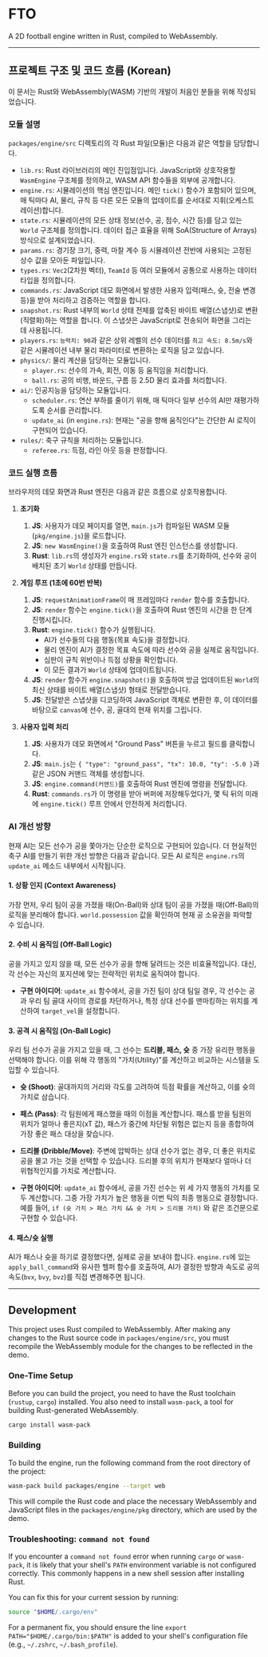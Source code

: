 # FTO

A 2D football engine written in Rust, compiled to WebAssembly.

---

## 프로젝트 구조 및 코드 흐름 (Korean)

이 문서는 Rust와 WebAssembly(WASM) 기반의 개발이 처음인 분들을 위해 작성되었습니다.

### 모듈 설명

`packages/engine/src` 디렉토리의 각 Rust 파일(모듈)은 다음과 같은 역할을 담당합니다.

-   `lib.rs`: Rust 라이브러리의 메인 진입점입니다. JavaScript와 상호작용할 `WasmEngine` 구조체를 정의하고, WASM API 함수들을 외부에 공개합니다.
-   `engine.rs`: 시뮬레이션의 핵심 엔진입니다. 메인 `tick()` 함수가 포함되어 있으며, 매 틱마다 AI, 물리, 규칙 등 다른 모든 모듈의 업데이트를 순서대로 지휘(오케스트레이션)합니다.
-   `state.rs`: 시뮬레이션의 모든 상태 정보(선수, 공, 점수, 시간 등)를 담고 있는 `World` 구조체를 정의합니다. 데이터 접근 효율을 위해 SoA(Structure of Arrays) 방식으로 설계되었습니다.
-   `params.rs`: 경기장 크기, 중력, 마찰 계수 등 시뮬레이션 전반에 사용되는 고정된 상수 값을 모아둔 파일입니다.
-   `types.rs`: `Vec2`(2차원 벡터), `TeamId` 등 여러 모듈에서 공통으로 사용하는 데이터 타입을 정의합니다.
-   `commands.rs`: JavaScript 데모 화면에서 발생한 사용자 입력(패스, 슛, 전술 변경 등)을 받아 처리하고 검증하는 역할을 합니다.
-   `snapshot.rs`: Rust 내부의 `World` 상태 전체를 압축된 바이트 배열(스냅샷)로 변환(직렬화)하는 역할을 합니다. 이 스냅샷은 JavaScript로 전송되어 화면을 그리는 데 사용됩니다.
-   `players.rs`: `능력치: 90`과 같은 상위 레벨의 선수 데이터를 `최고 속도: 8.5m/s`와 같은 시뮬레이션 내부 물리 파라미터로 변환하는 로직을 담고 있습니다.
-   `physics/`: 물리 계산을 담당하는 모듈입니다.
    -   `player.rs`: 선수의 가속, 회전, 이동 등 움직임을 처리합니다.
    -   `ball.rs`: 공의 비행, 바운드, 구름 등 2.5D 물리 효과를 처리합니다.
-   `ai/`: 인공지능을 담당하는 모듈입니다.
    -   `scheduler.rs`: 연산 부하를 줄이기 위해, 매 틱마다 일부 선수의 AI만 재평가하도록 순서를 관리합니다.
    -   `update_ai` (in `engine.rs`): 현재는 "공을 향해 움직인다"는 간단한 AI 로직이 구현되어 있습니다.
-   `rules/`: 축구 규칙을 처리하는 모듈입니다.
    -   `referee.rs`: 득점, 라인 아웃 등을 판정합니다.

### 코드 실행 흐름

브라우저의 데모 화면과 Rust 엔진은 다음과 같은 흐름으로 상호작용합니다.

1.  **초기화**
    1.  **JS**: 사용자가 데모 페이지를 열면, `main.js`가 컴파일된 WASM 모듈(`pkg/engine.js`)을 로드합니다.
    2.  **JS**: `new WasmEngine()`을 호출하여 Rust 엔진 인스턴스를 생성합니다.
    3.  **Rust**: `lib.rs`의 생성자가 `engine.rs`와 `state.rs`를 초기화하여, 선수와 공이 배치된 초기 `World` 상태를 만듭니다.

2.  **게임 루프 (1초에 60번 반복)**
    1.  **JS**: `requestAnimationFrame`이 매 프레임마다 `render` 함수를 호출합니다.
    2.  **JS**: `render` 함수는 `engine.tick()`을 호출하여 Rust 엔진의 시간을 한 단계 진행시킵니다.
    3.  **Rust**: `engine.tick()` 함수가 실행됩니다.
        -   AI가 선수들의 다음 행동(목표 속도)을 결정합니다.
        -   물리 엔진이 AI가 결정한 목표 속도에 따라 선수와 공을 실제로 움직입니다.
        -   심판이 규칙 위반이나 득점 상황을 확인합니다.
        -   이 모든 결과가 `World` 상태에 업데이트됩니다.
    4.  **JS**: `render` 함수가 `engine.snapshot()`을 호출하여 방금 업데이트된 `World`의 최신 상태를 바이트 배열(스냅샷) 형태로 전달받습니다.
    5.  **JS**: 전달받은 스냅샷을 디코딩하여 JavaScript 객체로 변환한 후, 이 데이터를 바탕으로 `canvas`에 선수, 공, 골대의 현재 위치를 그립니다.

3.  **사용자 입력 처리**
    1.  **JS**: 사용자가 데모 화면에서 "Ground Pass" 버튼을 누르고 필드를 클릭합니다.
    2.  **JS**: `main.js`는 `{ "type": "ground_pass", "tx": 10.0, "ty": -5.0 }`과 같은 JSON 커맨드 객체를 생성합니다.
    3.  **JS**: `engine.command(커맨드)`를 호출하여 Rust 엔진에 명령을 전달합니다.
    4.  **Rust**: `commands.rs`가 이 명령을 받아 버퍼에 저장해두었다가, 몇 틱 뒤의 미래에 `engine.tick()` 루프 안에서 안전하게 처리합니다.




### AI 개선 방향

현재 AI는 모든 선수가 공을 쫓아가는 단순한 로직으로 구현되어 있습니다. 더 현실적인 축구 AI를 만들기 위한 개선 방향은 다음과 같습니다. 모든 AI 로직은 `engine.rs`의 `update_ai` 메소드 내부에서 시작됩니다.

#### 1. 상황 인지 (Context Awareness)

가장 먼저, 우리 팀이 공을 가졌을 때(On-Ball)와 상대 팀이 공을 가졌을 때(Off-Ball)의 로직을 분리해야 합니다. `world.possession` 값을 확인하여 현재 공 소유권을 파악할 수 있습니다.

#### 2. 수비 시 움직임 (Off-Ball Logic)

공을 가지고 있지 않을 때, 모든 선수가 공을 향해 달려드는 것은 비효율적입니다. 대신, 각 선수는 자신의 포지션에 맞는 전략적인 위치로 움직여야 합니다.

-   **구현 아이디어**: `update_ai` 함수에서, 공을 가진 팀이 상대 팀일 경우, 각 선수는 공과 우리 팀 골대 사이의 경로를 차단하거나, 특정 상대 선수를 맨마킹하는 위치를 계산하여 `target_vel`을 설정합니다.

#### 3. 공격 시 움직임 (On-Ball Logic)

우리 팀 선수가 공을 가지고 있을 때, 그 선수는 **드리블, 패스, 슛** 중 가장 유리한 행동을 선택해야 합니다. 이를 위해 각 행동의 "가치(Utility)"를 계산하고 비교하는 시스템을 도입할 수 있습니다.

-   **슛 (Shoot)**: 골대까지의 거리와 각도를 고려하여 득점 확률을 계산하고, 이를 슛의 가치로 삼습니다.
-   **패스 (Pass)**: 각 팀원에게 패스했을 때의 이점을 계산합니다. 패스를 받을 팀원의 위치가 얼마나 좋은지(xT 값), 패스가 중간에 차단될 위험은 없는지 등을 종합하여 가장 좋은 패스 대상을 찾습니다.
-   **드리블 (Dribble/Move)**: 주변에 압박하는 상대 선수가 없는 경우, 더 좋은 위치로 공을 몰고 가는 것을 선택할 수 있습니다. 드리블 후의 위치가 현재보다 얼마나 더 위협적인지를 가치로 계산합니다.

-   **구현 아이디어**: `update_ai` 함수에서, 공을 가진 선수는 위 세 가지 행동의 가치를 모두 계산합니다. 그중 가장 가치가 높은 행동을 이번 틱의 최종 행동으로 결정합니다. 예를 들어, `if (슛 가치 > 패스 가치 && 슛 가치 > 드리블 가치)` 와 같은 조건문으로 구현할 수 있습니다.

#### 4. 패스/슛 실행

AI가 패스나 슛을 하기로 결정했다면, 실제로 공을 보내야 합니다. `engine.rs`에 있는 `apply_ball_command`와 유사한 헬퍼 함수를 호출하여, AI가 결정한 방향과 속도로 공의 속도(`bvx`, `bvy`, `bvz`)를 직접 변경해주면 됩니다.

---

## Development

This project uses Rust compiled to WebAssembly. After making any changes to the Rust source code in `packages/engine/src`, you must recompile the WebAssembly module for the changes to be reflected in the demo.

### One-Time Setup

Before you can build the project, you need to have the Rust toolchain (`rustup`, `cargo`) installed. You also need to install `wasm-pack`, a tool for building Rust-generated WebAssembly.

```sh
cargo install wasm-pack
```

### Building

To build the engine, run the following command from the root directory of the project:

```sh
wasm-pack build packages/engine --target web
```

This will compile the Rust code and place the necessary WebAssembly and JavaScript files in the `packages/engine/pkg` directory, which are used by the demo.

### Troubleshooting: `command not found`

If you encounter a `command not found` error when running `cargo` or `wasm-pack`, it is likely that your shell's `PATH` environment variable is not configured correctly. This commonly happens in a new shell session after installing Rust.

You can fix this for your current session by running:

```sh
source "$HOME/.cargo/env"
```

For a permanent fix, you should ensure the line `export PATH="$HOME/.cargo/bin:$PATH"` is added to your shell's configuration file (e.g., `~/.zshrc`, `~/.bash_profile`).